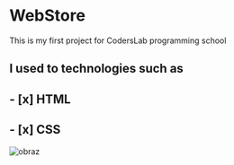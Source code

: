 # WebStore
This is my first project for CodersLab programming school

## I used to technologies such as
## - [x] HTML
## - [x] CSS


![obraz](https://user-images.githubusercontent.com/56019032/71366162-833d0c80-25a1-11ea-87f7-4dad176d61fa.png)




